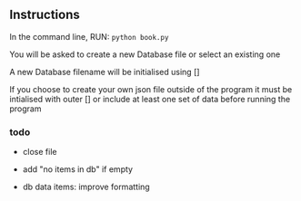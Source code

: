 ## Instructions

In the command line, RUN: `python book.py`

You will be asked to create a new Database file or select an existing one

A new Database filename will be initialised using []

If you choose to create your own json file outside of the program it must be intialised with outer [] or include at least one set of data before running the program


### todo

- close file

- add "no items in db" if empty

- db data items: improve formatting

